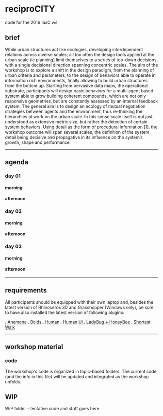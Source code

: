 # reciproCITY
code for the 2016 IaaC ws

## brief
While urban structures act like ecologies, developing interdependent relations across diverse scales; all too often the design tools applied at the urban scale (ie planning) limit themselves to a series of top-down decisions, with a single decisional direction spanning concentric scales.
The aim of the workshop is to explore a shift in the design paradigm, from the planning of urban criteria and parameters, to the design of behaviors able to operate in information rich environments, finally allowing to build urban structures from the bottom up.
Starting from pervasive data maps, the operational substrate, participants will design basic behaviors for a multi-agent based system able to grow building coherent compounds, which are not only responsive geometries, but are constantly assessed by an internal feedback system.
The general aim is to design an ecology of mutual negotiation strategies between agents and the environment, thus re-thinking the hierarchies at work on the urban scale. In this sense scale itself is not just understood as extensive metric size, but rather the detection of certain system behaviors.
Using detail as the form of procedural information [1], the workshop outcome will span several scales, the definition of the system detail being decisive and propagative in its influence on the system’s growth, shape and performance.

---

## agenda

### day 01

#### morning

#### afternoon

### day 02

#### morning

#### afternoon

### day 03

#### morning

#### afternoon

---

## requirements

All participants should be equipped with their own laptop and, besides the latest version of Rhinoceros 3D and Grasshopper (Windows only), be sure to have also installed the latest version of following plugins:

. [Anemone](http://www.food4rhino.com/project/anemone?etx)
. [Boids]()
. [Human](http://www.food4rhino.com/project/human?etx)
. [Human UI](http://www.food4rhino.com/project/human-ui)
. [LadyBug + HoneyBee](http://www.food4rhino.com/project/ladybug-honeybee)
. [Shortest Walk](http://www.food4rhino.com/project/shortestwalkgh)

---

## workshop material



### code

The workshop's code is organized in topic-based folders. The current code (and the info in this file) will be updated and integrated as the workshop unfolds.

## WIP
WIP folder - tentative code and stuff goes here
